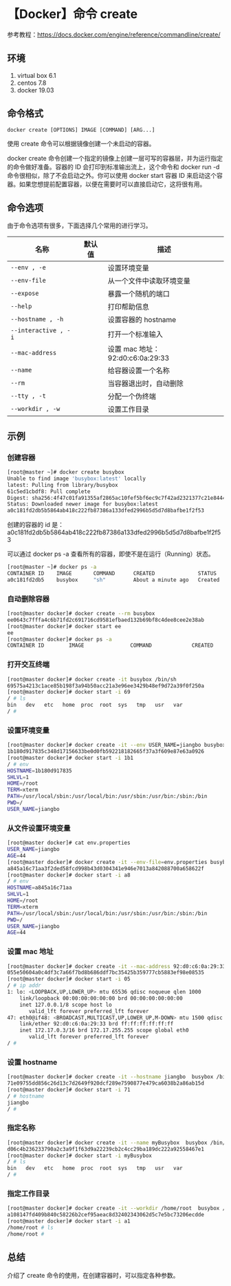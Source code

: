 # 【Docker】命令 create

参考教程：https://docs.docker.com/engine/reference/commandline/create/

## 环境

1. virtual box 6.1
2. centos 7.8
3. docker 19.03

## 命令格式

`docker create [OPTIONS] IMAGE [COMMAND] [ARG...]`

使用 create 命令可以根据镜像创建一个未启动的容器。

docker create 命令创建一个指定的镜像上创建一层可写的容器层，并为运行指定的命令做好准备。容器的 ID 会打印到标准输出流上，这个命令和 docker run -d 命令很相似，除了不会启动之外。你可以使用 docker start 容器 ID 来启动这个容器。如果您想提前配置容器，以便在需要时可以直接启动它，这将很有用。

## 命令选项

由于命令选项有很多，下面选择几个常用的进行学习。

| 名称 | 默认值 | 描述 |
| --- | --- | --- |
| `--env , -e` |  | 设置环境变量 |
| `--env-file` |  | 从一个文件中读取环境变量 |
| `--expose` |  | 暴露一个随机的端口 |
| `--help` |  | 打印帮助信息 |
| `--hostname , -h` |  | 设置容器的 hostname |
| `--interactive , -i` |  | 打开一个标准输入 |
| `--mac-address` |  | 设置 mac 地址：92:d0:c6:0a:29:33 |
| `--name` |  | 给容器设置一个名称 |
| `--rm` |  | 当容器退出时，自动删除 |
| `--tty , -t` |  | 分配一个伪终端 |
| `--workdir , -w` |  | 设置工作目录 |

## 示例

### 创建容器

```sh
[root@master ~]# docker create busybox
Unable to find image 'busybox:latest' locally
latest: Pulling from library/busybox
61c5ed1cbdf8: Pull complete
Digest: sha256:4f47c01fa91355af2865ac10fef5bf6ec9c7f42ad2321377c21e844427972977
Status: Downloaded newer image for busybox:latest
a0c181fd2db5b5864ab418c222fb87386a133dfed2996b5d5d7d8bafbe1f2f53
```

创建的容器的 id 是：a0c181fd2db5b5864ab418c222fb87386a133dfed2996b5d5d7d8bafbe1f2f53

可以通过 docker ps -a 查看所有的容器，即使不是在运行（Running）状态。

```sh
[root@master ~]# docker ps -a
CONTAINER ID    IMAGE       COMMAND      CREATED              STATUS      PORTS     NAMES
a0c181fd2db5    busybox     "sh"         About a minute ago   Created               sharp_mclaren
```

### 自动删除容器

```sh
[root@master docker]# docker create --rm busybox
ee0643c7fffa4c6b71fd2c691716cd9581efbaed132b69bf8c4dee8cee2e38ab
[root@master docker]# docker start ee
ee
[root@master docker]# docker ps -a
CONTAINER ID        IMAGE               COMMAND             CREATED             STATUS              PORTS               NAMES
```

### 打开交互终端

```sh
[root@master docker]# docker create -it busybox /bin/sh
69575a4213c1ace85b198f3a94b50acc21a3e96ee3429b48ef9d72a39f0f250a
[root@master docker]# docker start -i 69
/ # ls
bin   dev   etc   home  proc  root  sys   tmp   usr   var
/ #
```

### 设置环境变量

```sh
[root@master docker]# docker create -it --env USER_NAME=jiangbo busybox /bin/sh
1b180d917835c348d17156633be0d0fb592218182665f37a3f609e87e63a0926
[root@master docker]# docker start -i 1b1
/ # env
HOSTNAME=1b180d917835
SHLVL=1
HOME=/root
TERM=xterm
PATH=/usr/local/sbin:/usr/local/bin:/usr/sbin:/usr/bin:/sbin:/bin
PWD=/
USER_NAME=jiangbo
```

### 从文件设置环境变量

```sh
[root@master docker]# cat env.properties
USER_NAME=jiangbo
AGE=44
[root@master docker]# docker create -it --env-file=env.properties busybox /bin/sh
a845a16c71aa3f2ded58fcd998b43d0304341e946e7013a842088700a658622f
[root@master docker]# docker start -i a8
/ # env
HOSTNAME=a845a16c71aa
SHLVL=1
HOME=/root
TERM=xterm
PATH=/usr/local/sbin:/usr/local/bin:/usr/sbin:/usr/bin:/sbin:/bin
PWD=/
USER_NAME=jiangbo
AGE=44
```

### 设置 mac 地址

```sh
[root@master docker]# docker create -it --mac-address 92:d0:c6:0a:29:33  busybox /bin/sh
055e50604a0c4df3c7a66f7bd8b686ddf7bc35425b359777cb5883ef98e08535
[root@master docker]# docker start -i 05
/ # ip addr
1: lo: <LOOPBACK,UP,LOWER_UP> mtu 65536 qdisc noqueue qlen 1000
    link/loopback 00:00:00:00:00:00 brd 00:00:00:00:00:00
    inet 127.0.0.1/8 scope host lo
       valid_lft forever preferred_lft forever
47: eth0@if48: <BROADCAST,MULTICAST,UP,LOWER_UP,M-DOWN> mtu 1500 qdisc noqueue
    link/ether 92:d0:c6:0a:29:33 brd ff:ff:ff:ff:ff:ff
    inet 172.17.0.3/16 brd 172.17.255.255 scope global eth0
       valid_lft forever preferred_lft forever
/ #
```

### 设置 hostname

```sh
[root@master docker]# docker create -it --hostname jiangbo  busybox /bin/sh
71e09755dd856c26d13c7d2649f920dcf289e7590877e479ca6038b2a86ab15d
[root@master docker]# docker start -i 71
/ # hostname
jiangbo
/ #
```

### 指定名称

```sh
[root@master docker]# docker create -it --name myBusybox  busybox /bin/sh
d06c4b236233790a2c3a9f1f63d9a22239cb2c4cc29ba189dc222a92558467e1
[root@master docker]# docker start -i myBusybox
/ # ls
bin   dev   etc   home  proc  root  sys   tmp   usr   var
/ #
```

### 指定工作目录

```sh
[root@master docker]# docker create -it --workdir /home/root  busybox /bin/sh
a108147fd409b840c58226b2cef95aeac8d32402343062d5c7e5bc73206ecdde
[root@master docker]# docker start -i a1
/home/root # ls
/home/root #
```

## 总结

介绍了 create 命令的使用，在创建容器时，可以指定各种参数。
